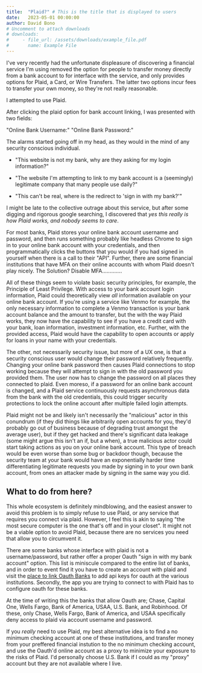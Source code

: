 ```yaml
---
title:  "Plaid?" # This is the title that is displayed to users
date:   2023-05-01 00:00:00
author: David Bono
# Uncomment to attach downloads
# downloads:
#     - file_url: /assets/downloads/example_file.pdf
#       name: Example File
---
```




I've very recently had the unfortunate displeasure of discovering a financial service I'm using removed the option for people to transfer money directly from a bank account to for interface with the service, and only provides options for Plaid, a Card, or Wire Transfers. The latter two options incur fees to transfer your own money, so they're not really reasonable.



I attempted to use Plaid. 



After clicking the plaid option for bank account linking, I was presented with two fields:


"Online Bank Username:"
"Online Bank Password:"



The alarms started going off in my head, as they would in the mind of any security conscious individual. 

- "This website is not my bank, why are they asking for my login information?"

- "The website I'm attempting to link to my bank account is a (seemingly) legitimate company that many people use daily?"

- "This can't be real, where is the redirect to 'sign in with my bank?'"



I might be late to the collective outrage about this service, but after some digging and rigorous google searching, I discovered that _yes this really is how Plaid works, and nobody seems to care_. 



For most banks, Plaid stores your online bank account username and password, and then runs something probably like headless Chrome to sign in to your online bank account with your credentials, and then programmatically clicks the buttons that you would if you had signed in yourself when there is a call to their "API". Further, there are some financial institutions that have MFA on their online accounts with whom Plaid doesn't play nicely. The Solution? Disable MFA.............



All of these things seem to violate basic security principles, for example, the Principle of Least Privilege. With access to your bank account login information, Plaid could theoretically view _all_ information available on your online bank account. If you're using a service like Venmo for example, the only necessary information to complete a Venmo transaction is your bank account balance and the amount to transfer, but the with the way Plaid works, they now  have the capability to see if you have a credit card with your bank, loan information, investment information, etc. Further, with the provided access, Plaid would have the capability to open accounts or apply for loans in your name with your credentials. 



The other, not necessarily security issue, but more of a UX one, is that a security conscious user would change their password relatively frequently. Changing your online bank password then causes Plaid connections to stop working because they will attempt to sign in with the old password you provided them. The user now has to change the password on all places they connected to plaid. Even moreso, if a password for an online bank account is changed, and a Plaid service continuously requests asynchronous data from the bank with the old credentials, this could trigger security protections to lock the online account after multiple failed login attempts.



Plaid might not be and likely isn't necessarily the "malicious" actor in this conundrum (if they did things like arbitrarily open accounts for you, they'd probably go out of business because of degrading trust amongst the average user), but if they get hacked and there's significant data leakage (some might argue this isn't an if, but a when), a true malicious actor could start taking actions as you on your online bank account. This type of breach would be even worse than some bug or backdoor though, because the security team at your bank would have an exponentially harder time differentiating legitimate requests you made by signing in to your own bank account, from ones an attacker made by signing in the same way you did. 



## What to do from here?

This whole ecosystem is definitely mindblowing, and the easiest answer to avoid this problem is to simply refuse to use Plaid, or any service that requires you connect via plaid. However, I feel this is akin to saying "the most secure computer is the one that's off and in your closet". It might not be a viable option to avoid Plaid, because there are no services you need that allow you to circumvent it. 



There are some banks whose interface with plaid is not a username/password, but rather offer a proper Oauth "sign in with my bank account" option. This list is miniscule compared to the entire list of banks, and in order to event find it you have to create an account with plaid and visit the [place to link Oauth Banks](https://dashboard.plaid.com/team/oauth-institutions) to add api keys for oauth at the various institutions. Secondly, the app you are trying to connect to with Plaid has to configure oauth for these banks. 

At the time of writing this the banks that allow Oauth are; Chase, Capital One, Wells Fargo, Bank of America, USAA, U.S. Bank, and Robinhood. Of these, only Chase, Wells Fargo, Bank of America, and USAA specifically deny access to plaid via account username and password.



If you _really_ need to use Plaid, my best alternative idea is to find a no minimum checking account at one of these institutions, and transfer money from your preffered financial instution to the no minimum checking account, and use the Oauth'd online account as a proxy to minimize your exposure to the risks of Plaid. I'd personally choose U.S. Bank if I could as my "proxy" account but they are not available where I live.





 




